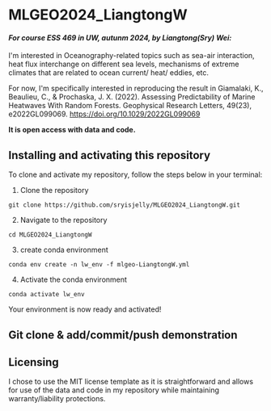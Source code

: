 # MLGEO2024_LiangtongW
#### *For course ESS 469 in UW, autunm 2024, by Liangtong(Sry) Wei:*

I'm interested in Oceanography-related topics such as sea-air interaction, heat flux interchange on different sea levels, mechanisms of extreme climates that are related to ocean current/ heat/ eddies, etc. 

For now, I'm specifically interested in reproducing the result in 
Giamalaki, K., Beaulieu, C., & Prochaska, J. X. (2022). Assessing Predictability of Marine Heatwaves With Random Forests. Geophysical Research Letters, 49(23), e2022GL099069. https://doi.org/10.1029/2022GL099069

**It is open access with data and code.**


## Installing and activating this repository
To clone and activate my repository, follow the steps below in your terminal:

1. Clone the repository
```
git clone https://github.com/sryisjelly/MLGEO2024_LiangtongW.git
```

2. Navigate to the repository
```
cd MLGEO2024_LiangtongW
```

3. create conda environment
```
conda env create -n lw_env -f mlgeo-LiangtongW.yml
```

4. Activate the conda environment
```
conda activate lw_env
```

Your environment is now ready and activated!

## Git clone & add/commit/push demonstration


## Licensing
I chose to use the MIT license template as it is straightforward and allows for use of the data and code in my repository while maintaining warranty/liability protections.
